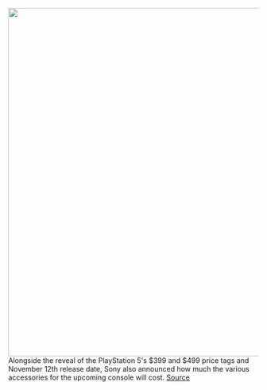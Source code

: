 <img src='https://cdn.vox-cdn.com/thumbor/IYBnQynh8rFT3di5d0RkKjLlSw8=/0x0:1600x1067/1200x800/filters:focal(672x406:928x662)/cdn.vox-cdn.com/uploads/chorus_image/image/67419239/49747503557_fa12f113db_h.0.jpg' width='700px' /><br/>
Alongside the reveal of the PlayStation 5's $399 and $499 price tags and November 12th release date, Sony also announced how much the various accessories for the upcoming console will cost.
<a href='https://www.theverge.com/2020/9/16/21440540/sony-ps5-accessory-pricing-70-dollar-dualsense-5-controller-camera-remote-headphones'> Source <a/>